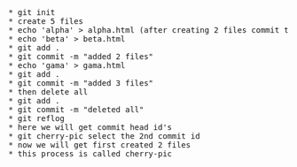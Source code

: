 <pre>
* git init
* create 5 files
* echo 'alpha' > alpha.html (after creating 2 files commit that )
* echo 'beta' > beta.html
* git add .
* git commit -m "added 2 files"
* echo 'gama' > gama.html
* git add .
* git commit -m "added 3 files"
* then delete all
* git add .
* git commit -m "deleted all"
* git reflog
* here we will get commit head id's
* git cherry-pic select the 2nd commit id 
* now we will get first created 2 files 
* this process is called cherry-pic












</pre>
